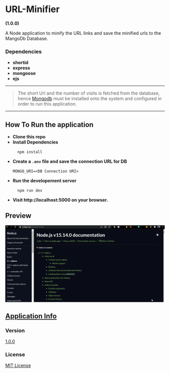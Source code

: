 # URL-Minifier

**(1.0.0)**

A Node application to minify the URL links and save the minified urls to the MangoDb Database.

### Dependencies

- **shortid**
- **express**
- **mongoose**
- **ejs**

---

> The short Url and the number of visits is fetched from the database, hence [Mongodb](https://www.mongodb.com/ "Visit MongoDB") must be installed onto the system and configured in order to run this application.

---

## How To Run the application

- **Clone this repo**
- **Install Dependencies**
  ```Node
    npm install
  ```
- **Create a `.env` file and save the connection URL for DB**
  ```
  MONGO_URI=<DB Connection URI>
  ```
- **Run the developement server**
  ```Node
    npm run dev
  ```
- **Visit **http://localhost:5000** on your browser.**

## Preview

![application preview](./assets/applicationPreview.gif)

## [Application Info](https://github.com/akashchouhan16/Url-Shortener#readme "Url-Minifier")

### Version

[1.0.0](https://github.com/akashchouhan16/Url-Shortener#readme "Application version")

### License

[MIT License](./LICENSE "View License")
